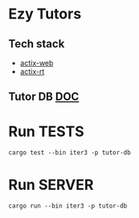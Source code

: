 Ezy Tutors
===



## Tech stack

- [actix-web](https://actix.rs/)
- [actix-rt](https://docs.rs/actix-rt/latest/actix_rt/)



## Tutor DB [ DOC ](docs/tutor-db.md)



# Run TESTS
```shell
cargo test --bin iter3 -p tutor-db
```


# Run SERVER
```shell
cargo run --bin iter3 -p tutor-db
```